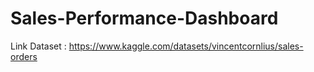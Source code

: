 # Sales-Performance-Dashboard

Link Dataset : https://www.kaggle.com/datasets/vincentcornlius/sales-orders 
